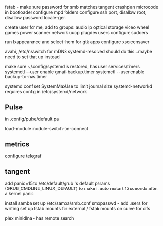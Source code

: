 fstab - make sure password for smb matches tangent
crashplan
microcode in bootloader
configure mpd folders
configure ssh port, disallow root, disallow password
locale-gen

create user for me, add to groups:
    audio lp optical storage video wheel games power scanner network uucp plugdev users
configure sudoers

run lxappearance and select them for gtk apps
configure xscreensaver

avahi, /etc/nsswitch for mDNS
systemd-resolved should do this...maybe need to set that up instead

make sure ~/.config/systemd is restored, has user services/timers
systemctl --user enable gmail-backup.timer
systemctl --user enable backup-to-nas.timer

systemd conf set  SystemMaxUse to limit journal size
systemd-networkd
    requires config in /etc/systemd/network

## Pulse

in .config/pulse/default.pa

load-module module-switch-on-connect

## metrics

configure telegraf

## tangent

add panic=15 to /etc/default/grub 's default params (GRUB_CMDLINE_LINUX_DEFAULT)
to make it auto restart 15 sceonds after a kernel panic

install samba
set up /etc/samba/smb.conf
smbpasswd - add users for writing
set up fstab mounts for external / fstab mounts on curve for cifs

plex
minidlna - has remote search
